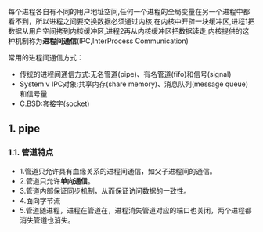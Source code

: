 
每个进程各⾃有不同的⽤户地址空间,任何⼀个进程的全局变量在另⼀个进程中都看不到，所以进程之间要交换数据必须通过内核,在内核中开辟⼀块缓冲区,进程1把数据从⽤户空间拷到内核缓冲区,进程2再从内核缓冲区把数据读⾛,内核提供的这种机制称为**进程间通信**(IPC,InterProcess Communication) 

常用的进程间通信方式：

- 传统的进程间通信方式:无名管道(pipe)、有名管道(fifo)和信号(signal)
- System v IPC对象:共享内存(share memory)、消息队列(message queue)和信号量
- C.BSD:套接字(socket) 

## 1. pipe
### 1.1. 管道特点

- 1.管道只允许具有血缘关系的进程间通信，如父子进程间的通信。
- 2.管道只允许**单向通信**。
- 3.管道内部保证同步机制，从而保证访问数据的一致性。
- 4.面向字节流
- 5.管道随进程，进程在管道在，进程消失管道对应的端口也关闭，两个进程都消失管道也消失。